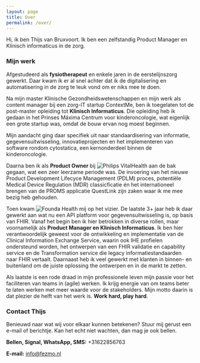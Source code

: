 ```yaml
---
layout: page
title: Over
permalink: /over/
---
```


Hi, ik ben Thijs van Bruxvoort. Ik ben een zelfstandig Product Manager en Klinisch informaticus in de zorg. 

### Mijn werk

Afgestudeerd als **fysiotherapeut** en enkele jaren in de eerstelijnszorg gewerkt. Daar kwam ik er al snel achter dat ik de digitalisering en automatisering in de zorg te leuk vond om er niks mee te doen.

Na mijn master Klinische Gezondheidswetenschappen en mijn werk als content manager bij een zorg-IT startup ContextMe, ben ik toegelaten tot de post-master opleiding tot **Klinisch Informaticus**. Die opleiding heb ik gedaan in het Prinses Máxima Centrum voor kinderoncologie, wat eigenlijk een grote startup was, omdat de bouw ervan nog moest beginnen.

Mijn aandacht ging daar specifiek uit naar standaardisering van informatie, gegevensuitwisseling, innovatieprojecten en het implementeren van software rondom cytostatica, een kernonderdeel binnen de kinderoncologie.

Daarna ben ik als **Product Owner** bij ![Philips VitalHealth](https://www.philips.be/healthcare/sites/vitalhealth/homepage) aan de bak gegaan, wat een zeer leerzame periode was. De invoering van het nieuwe Product Development Lifecyce Management (PDLM) proces, potentiële Medical Device Regulation (MDR) classicficatie én het internationeel brengen van de PROMS applicatie QuestLink zijn zaken waar ik me mee bezig heb gehouden.

Toen kwam ![Founda Health](https://foundahealth.com) mij op het vizier. De laatste 3+ jaar heb ik daar gewerkt aan wat nu een API platform voor gegevensuitwisseling is, op basis van FHIR. Vanaf het begin ben ik hier betrokken in diverse rollen, maar voornamelijk als **Product Manager en Klinisch Informaticus**. Ik ben hier verantwoordelijk geweest voor de ontwikkeling en implementatie van de Clinical Information Exchange Service, waarin ook IHE profielen ondersteund worden, het ontwerpen van een FHIR validatie en capability service en de Transformation service die legacy informatiestandaarden naar FHIR vertaalt.
Daarnaast heb ik veel gewerkt met klanten in binnen- en buitenland om de juiste oplossing the ontwerpen en in de markt te zetten.

Als laatste is een rode draad in mijn professionele leven mijn passie voor het faciliteren van teams in (agile) werken. Ik krijg energie van om teams beter te laten werken met meer waarde voor de stakeholders. Mijn motto daarin is dat plezier de helft van het werk is. **Work hard, play hard**.

### Contact Thijs

Benieuwd naar wat wij voor elkaar kunnen betekenen? Stuur mij gerust een e-mail of berichtje. Kan het echt niet wachten, dan mag je ook bellen.

**Bellen, Signal, WhatsApp, SMS:** +31622856763

**E-mail:** [info@fezmo.nl](mailto:info@fezmo.nl)